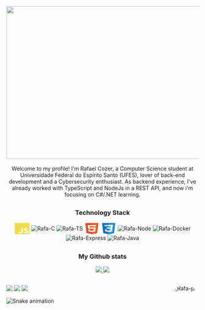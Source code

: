 <div align="center">
<img src="https://cdna.artstation.com/p/assets/images/images/060/460/880/original/pixel-jeff-chill-mario-2023-2.gif?1678633376" width="750px" height= "400px"/>
</div>

<p align="center">
  Welcome to my profile! I'm Rafael Cozer, a Computer Science student at Universidade Federal do Espírito Santo (UFES), lover of back-end development and a Cybersecurity enthusiast. 
  As backend experience, I've already worked with TypeScript and NodeJs in a REST API, and now i'm focusing on C#/.NET learning.  </p>

##

<h3 align="center">Technology Stack</h3>
  <div align="center">
  <img align="center" alt="Rafa-Js" height="30" width="40" src="https://raw.githubusercontent.com/devicons/devicon/master/icons/javascript/javascript-plain.svg">
  <img align="center" alt="Rafa-C" height="30" width="40" src="https://cdn.jsdelivr.net/gh/devicons/devicon/icons/c/c-original.svg"/>

  <img align="center" alt="Rafa-TS" height="30" width="40" src="https://cdn.jsdelivr.net/gh/devicons/devicon/icons/typescript/typescript-original.svg">
  <img align="center" alt="Rafa-HTML" height="30" width="40" src="https://raw.githubusercontent.com/devicons/devicon/master/icons/html5/html5-original.svg">
  <img align="center" alt="Rafa-CSS" height="30" width="40" src="https://raw.githubusercontent.com/devicons/devicon/master/icons/css3/css3-original.svg">
  <img align="center" alt="Rafa-Node" height="30" width="40" src="https://cdn.jsdelivr.net/gh/devicons/devicon/icons/nodejs/nodejs-original.svg">
  <img align="center" alt="Rafa-Docker" height="30" width="40" src="https://cdn.jsdelivr.net/gh/devicons/devicon/icons/docker/docker-original-wordmark.svg">
  <img align="center" alt="Rafa-Express" height="30" width="40" src="https://cdn.jsdelivr.net/gh/devicons/devicon/icons/express/express-original.svg">  
  <img align="center" alt="Rafa-Java" height="30" width="40" src="https://cdn.jsdelivr.net/gh/devicons/devicon/icons/java/java-original.svg">  
           
          
          
           
         
          
  
           
          
  ##
<div align="center">
  
  <h3 align="center">My Github stats</h3>
  <a href="https://github.com/rcozer1997">
  <img height="140em" src="https://github-readme-stats.vercel.app/api?username=rcozer1997&show_icons=true&theme=tokyonight&include_all_commits=true&count_private=true"/>
  <img height="140em" src="https://github-readme-stats.vercel.app/api/top-langs/?username=rcozer1997&layout=compact&langs_count=7&theme=tokyonight"/>
  
  ##
</div>

  <img align="right" alt="Rafa-pic" height="200" style="border-radius:50px;" src="https://i.picasion.com/pic92/4d82a7caacc7ad5b7252b998247387b8.gif">
</div>
 
<div align="left"> 
  <a href="https://instagram.com/r_cozer/" target="_blank"><img src="https://img.shields.io/badge/-Instagram-%23E4405F?style=for-the-badge&logo=instagram&logoColor=white" target="_blank"></a>
  <a href = "mailto:rafael.cozer@edu.ufes.br"><img src="https://img.shields.io/badge/-Gmail-%23333?style=for-the-badge&logo=gmail&logoColor=white" target="_blank"></a>
  <a href="https://www.linkedin.com/in/rcozer1997/" target="_blank"><img src="https://img.shields.io/badge/-LinkedIn-%230077B5?style=for-the-badge&logo=linkedin&logoColor=white" target="_blank"></a> 
 
  ![Snake animation](https://github.com/rcozer1997/rcozer1997/blob/output/github-contribution-grid-snake.svg)
 
</div>
